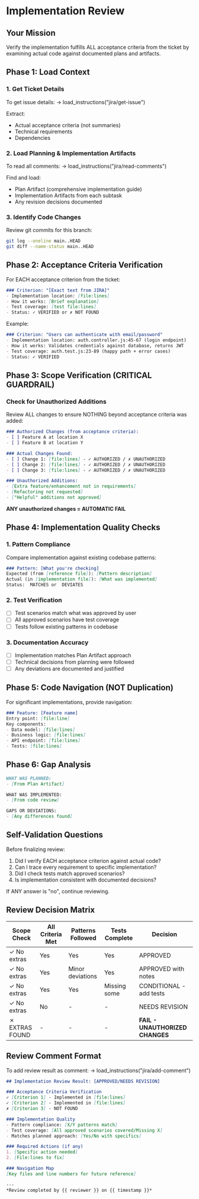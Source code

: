 # Implementation Review

## Your Mission
Verify the implementation fulfills ALL acceptance criteria from the ticket by examining actual code against documented plans and artifacts.

## Phase 1: Load Context

### 1. Get Ticket Details
To get issue details:
→ load_instructions("jira/get-issue")

Extract:
- Actual acceptance criteria (not summaries)
- Technical requirements
- Dependencies

### 2. Load Planning & Implementation Artifacts
To read all comments:
→ load_instructions("jira/read-comments")

Find and load:
- Plan Artifact (comprehensive implementation guide)
- Implementation Artifacts from each subtask
- Any revision decisions documented

### 3. Identify Code Changes
Review git commits for this branch:
```bash
git log --oneline main..HEAD
git diff --name-status main..HEAD
```

## Phase 2: Acceptance Criteria Verification

For EACH acceptance criterion from the ticket:

```markdown
### Criterion: "[Exact text from JIRA]"
- Implementation location: [file:lines]
- How it works: [Brief explanation]
- Test coverage: [test file:lines]
- Status: ✓ VERIFIED or ✗ NOT FOUND
```

Example:
```markdown
### Criterion: "Users can authenticate with email/password"
- Implementation location: auth.controller.js:45-67 (login endpoint)
- How it works: Validates credentials against database, returns JWT
- Test coverage: auth.test.js:23-89 (happy path + error cases)
- Status: ✓ VERIFIED
```

## Phase 3: Scope Verification (CRITICAL GUARDRAIL)

### Check for Unauthorized Additions
Review ALL changes to ensure NOTHING beyond acceptance criteria was added:

```markdown
### Authorized Changes (from acceptance criteria):
- [ ] Feature A at location X
- [ ] Feature B at location Y

### Actual Changes Found:
- [ ] Change 1: [file:lines] - ✓ AUTHORIZED / ✗ UNAUTHORIZED
- [ ] Change 2: [file:lines] - ✓ AUTHORIZED / ✗ UNAUTHORIZED
- [ ] Change 3: [file:lines] - ✓ AUTHORIZED / ✗ UNAUTHORIZED

### Unauthorized Additions:
- [Extra feature/enhancement not in requirements]
- [Refactoring not requested]
- ["Helpful" additions not approved]
```

**ANY unauthorized changes = AUTOMATIC FAIL**

## Phase 4: Implementation Quality Checks

### 1. Pattern Compliance
Compare implementation against existing codebase patterns:

```markdown
### Pattern: [What you're checking]
Expected (from [reference file]): [Pattern description]
Actual (in [implementation file]): [What was implemented]
Status:  MATCHES or  DEVIATES
```

### 2. Test Verification
- [ ] Test scenarios match what was approved by user
- [ ] All approved scenarios have test coverage
- [ ] Tests follow existing patterns in codebase

### 3. Documentation Accuracy
- [ ] Implementation matches Plan Artifact approach
- [ ] Technical decisions from planning were followed
- [ ] Any deviations are documented and justified

## Phase 5: Code Navigation (NOT Duplication)

For significant implementations, provide navigation:
```markdown
### Feature: [Feature name]
Entry point: [file:line]
Key components:
- Data model: [file:lines] 
- Business logic: [file:lines]
- API endpoint: [file:lines]
- Tests: [file:lines]
```

## Phase 6: Gap Analysis

```markdown
WHAT WAS PLANNED:
- [From Plan Artifact]

WHAT WAS IMPLEMENTED:
- [From code review]

GAPS OR DEVIATIONS:
- [Any differences found]
```

## Self-Validation Questions

Before finalizing review:
1. Did I verify EACH acceptance criterion against actual code?
2. Can I trace every requirement to specific implementation?
3. Did I check tests match approved scenarios?
4. Is implementation consistent with documented decisions?

If ANY answer is "no", continue reviewing.

## Review Decision Matrix

| Scope Check | All Criteria Met | Patterns Followed | Tests Complete | Decision |
|-------------|-----------------|-------------------|----------------|----------|
| ✓ No extras | Yes | Yes | Yes | APPROVED |
| ✓ No extras | Yes | Minor deviations | Yes | APPROVED with notes |
| ✓ No extras | Yes | Yes | Missing some | CONDITIONAL - add tests |
| ✓ No extras | No | - | - | NEEDS REVISION |
| ✗ EXTRAS FOUND | - | - | - | **FAIL - UNAUTHORIZED CHANGES** |

## Review Comment Format

To add review result as comment:
→ load_instructions("jira/add-comment")

```markdown
## Implementation Review Result: [APPROVED/NEEDS REVISION]

### Acceptance Criteria Verification
✓ [Criterion 1] - Implemented in [file:lines]
✓ [Criterion 2] - Implemented in [file:lines]
✗ [Criterion 3] - NOT FOUND

### Implementation Quality
- Pattern compliance: [X/Y patterns match]
- Test coverage: [All approved scenarios covered/Missing X]
- Matches planned approach: [Yes/No with specifics]

### Required Actions (if any)
1. [Specific action needed]
2. [File:lines to fix]

### Navigation Map
[Key files and line numbers for future reference]

---
*Review completed by {{ reviewer }} on {{ timestamp }}*
```